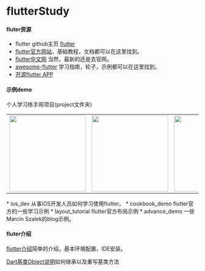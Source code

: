 # flutterStudy
#### fluter资源
* flutter github主页 [flutter](https://github.com/flutter/flutter)
* [flutter官方网站](https://flutter.io)，基础教程，文档都可以在这里找到。
* [flutter中文网](https://flutterchina.club) 当然，最新的还是去官网。
* [awesome-flutter](https://github.com/Solido/awesome-flutter) 学习指南，轮子，示例都可以在这里找到。
* [开源flutter APP](https://itsallwidgets.com)

#### 示例demo
个人学习练手用项目(project文件夹)
<div style="text-align: center"><table><tr>
<td style="text-align: center">
<img src="https://github.com/HeathWang/flutterStudy/blob/master/project/screenshot/ios_dev.png" width="200" />
</td>
<td style="text-align: center">
<img src="https://github.com/HeathWang/flutterStudy/blob/master/project/screenshot/cookbook.png" width="200"/>
</td>
<td style="text-align: center">
<img src="https://marcinszalek.pl/wp-content/uploads/2018/05/ff_16.gif" width="200"/>
</td>
  <td style="text-align: center">
<img src="https://github.com/HeathWang/flutterStudy/blob/master/project/screenshot/layout_tutorial.png" width="200"/>
</td>
</tr></table></div>
* ios_dev 从事iOS开发人员如何学习使用flutter。
* cookbook_demo flutter官方的一些学习示例
* layout_tutorial flutter官方布局示例
* advance_demo 一些 Marcin Szalek的blog示例。

#### fluter介绍
[flutter介绍](https://github.com/HeathWang/flutterStudy/blob/master/flutter介绍.md)简单的介绍，基本环境配置，IDE安装。

[Dart基类Object说明](https://github.com/HeathWang/flutterStudy/blob/master/dart%20root%20class%20Object%20介绍.md)如何继承以及重写基类方法

